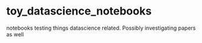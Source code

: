 # toy_datascience_notebooks
notebooks testing things datascience related. Possibly investigating papers as well
